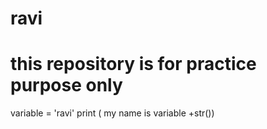 # ravi
# this repository is for practice purpose only
variable = 'ravi'
print ( my name is variable +str())
